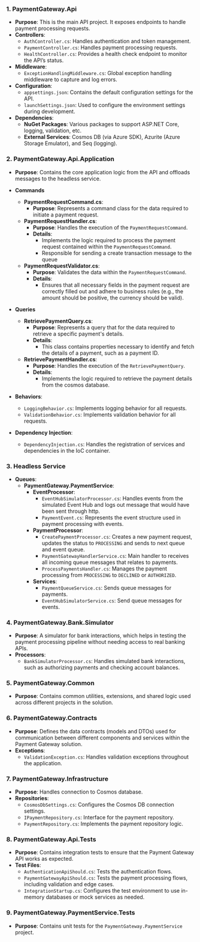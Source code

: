

### 1. **PaymentGateway.Api**
   - **Purpose**: This is the main API project. It exposes endpoints to handle payment processing requests.
   - **Controllers**:
     - `AuthController.cs`: Handles authentication and token management.
     - `PaymentController.cs`: Handles payment processing requests.
     - `HealthController.cs`: Provides a health check endpoint to monitor the API’s status.
   - **Middleware**:
     - `ExceptionHandlingMiddleware.cs`: Global exception handling middleware to capture and log errors.
   - **Configuration**:
     - `appsettings.json`: Contains the default configuration settings for the API.
     - `launchSettings.json`: Used to configure the environment settings during development.
   - **Dependencies**:
     - **NuGet Packages**: Various packages to support ASP.NET Core, logging, validation, etc.
     - **External Services**: Cosmos DB (via Azure SDK), Azurite (Azure Storage Emulator), and Seq (logging).

### 2. **PaymentGateway.Api.Application**
   - **Purpose**: Contains the core application logic from the API and offloads messages to the headless service.
   - **Commands**
     - **PaymentRequestCommand.cs**:
       - **Purpose**: Represents a command class for the data required to initiate a payment request.
     - **PaymentRequestHandler.cs**:
       - **Purpose**: Handles the execution of the `PaymentRequestCommand`.
       - **Details**:
         - Implements the logic required to process the payment request contained within the `PaymentRequestCommand`.
         - Responsible for sending a create transaction message to the queue
     - **PaymentRequestValidator.cs**:
       - **Purpose**: Validates the data within the `PaymentRequestCommand`.
       - **Details**:
         - Ensures that all necessary fields in the payment request are correctly filled out and adhere to business rules (e.g., the amount should be positive, the currency should be valid).

   - **Queries**
     - **RetrievePaymentQuery.cs**:
       - **Purpose**: Represents a query that for the data required to retrieve a specific payment's details.
       - **Details**:
         - This class contains properties necessary to identify and fetch the details of a payment, such as a payment ID.
     - **RetrievePaymentHandler.cs**:
       - **Purpose**: Handles the execution of the `RetrievePaymentQuery`.
       - **Details**:
         - Implements the logic required to retrieve the payment details from the cosmos database.

   - **Behaviors**:
     - `LoggingBehavior.cs`: Implements logging behavior for all requests.
     - `ValidationBehavior.cs`: Implements validation behavior for all requests.
   - **Dependency Injection**:
     - `DependencyInjection.cs`: Handles the registration of services and dependencies in the IoC container.

### 3. **Headless Service**
   - **Queues**:
     - **PaymentGateway.PaymentService**:
       - **EventProcessor**:
         - `EventHubSimulatorProcessor.cs`: Handles events from the simulated Event Hub and logs out message that would have been sent through http.
         - `PaymentEvent.cs`: Represents the event structure used in payment processing with events.
       - **PaymentProcessor**:
         - `CreatePaymentProcessor.cs`: Creates a new payment request, updates the status to `PROCESSING` and sends to next queue and event queue.
         - `PaymentGatewayHandlerService.cs`: Main handler to receives all incoming queue messages that relates to payments.
         - `ProcessPaymentsHandler.cs`: Manages the payment processing from `PROCESSING` to `DECLINED` or `AUTHORIZED`.
       - **Services**:
         - `PaymentQueueService.cs`: Sends queue messages for payments.
         - `EventHubSimulatorService.cs`: Send queue messages for events.

### 4. **PaymentGateway.Bank.Simulator**
   - **Purpose**: A simulator for bank interactions, which helps in testing the payment processing pipeline without needing access to real banking APIs.
   - **Processors**:
     - `BankSimulatorProcessor.cs`: Handles simulated bank interactions, such as authorizing payments and checking account balances.

### 5. **PaymentGateway.Common**
   - **Purpose**: Contains common utilities, extensions, and shared logic used across different projects in the solution.

### 6. **PaymentGateway.Contracts**
   - **Purpose**: Defines the data contracts (models and DTOs) used for communication between different components and services within the Payment Gateway solution.
   - **Exceptions**:
     - `ValidationException.cs`: Handles validation exceptions throughout the application.

### 7. **PaymentGateway.Infrastructure**
   - **Purpose**: Handles connection to Cosmos database.
   - **Repositories**:
     - `CosmosDbSettings.cs`: Configures the Cosmos DB connection settings.
     - `IPaymentRepository.cs`: Interface for the payment repository.
     - `PaymentRepository.cs`: Implements the payment repository logic.

### 8. **PaymentGateway.Api.Tests**
   - **Purpose**: Contains integration tests to ensure that the Payment Gateway API works as expected.
   - **Test Files**:
     - `AuthenticationApiShould.cs`: Tests the authentication flows.
     - `PaymentGatewayApiShould.cs`: Tests the payment processing flows, including validation and edge cases.
     - `IntegrationStartup.cs`: Configures the test environment to use in-memory databases or mock services as needed.

### 9. **PaymentGateway.PaymentService.Tests**
   - **Purpose**: Contains unit tests for the `PaymentGateway.PaymentService` project.